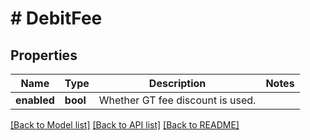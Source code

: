# # DebitFee

## Properties

Name | Type | Description | Notes
------------ | ------------- | ------------- | -------------
**enabled** | **bool** | Whether GT fee discount is used. | 

[[Back to Model list]](../../README.md#documentation-for-models) [[Back to API list]](../../README.md#documentation-for-api-endpoints) [[Back to README]](../../README.md)
